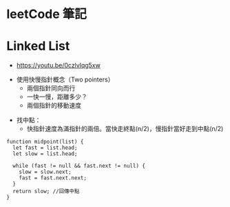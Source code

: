 # leetCode 筆記

# Linked List

- https://youtu.be/0czlvlqg5xw

* 使用快慢指針概念（Two pointers）
  - 兩個指針同向而行
  - 一快一慢，距離多少？
  - 兩個指針的移動速度

- 找中點：
  - 快指針速度為滿指針的兩倍。當快走終點(n/2)，慢指針當好走到中點(n/2)

```javascript=
function midpoint(list) {
  let fast = list.head;
  let slow = list.head;

  while (fast != null && fast.next != null) {
    slow = slow.next;
    fast = fast.next.next;
  }
  return slow; //回傳中點
}
```
